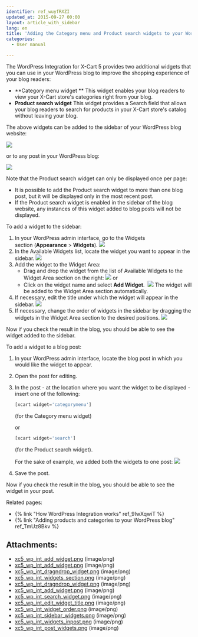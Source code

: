 ```yaml
---
identifier: ref_wuyfRXZI
updated_at: 2015-09-27 00:00
layout: article_with_sidebar
lang: en
title: 'Adding the Category menu and Product search widgets to your WordPress blog'
categories:
  - User manual

---
```



The WordPress Integration for X-Cart 5 provides two additional widgets that you can use in your WordPress blog to improve the shopping experience of your blog readers:

*   **Category menu widget **
    This widget enables your blog readers to view your X-Cart store's categories right from your blog.
*   **Product search widget**
    This widget provides a Search field that allows your blog readers to search for products in your X-Cart store's catalog without leaving your blog. 

The above widgets can be added to the sidebar of your WordPress blog website:

![]({{site.baseurl}}/attachments/8750680/8719425.png?effects=drop-shadow)

or to any post in your WordPress blog:

![]({{site.baseurl}}/attachments/8750680/8719426.png?effects=drop-shadow)

Note that the Product search widget can only be displayed once per page:

*   It is possible to add the Product search widget to more than one blog post, but it will be displayed only in the most recent post.
*   If the Product search widget is enabled in the sidebar of the blog website, any instances of this widget added to blog posts will not be displayed.

To add a widget to the sidebar:

1.  In your WordPress admin interface, go to the Widgets section (**Appearance** > **Widgets**).
    ![]({{site.baseurl}}/attachments/8750680/8719419.png?effects=drop-shadow)
2.  In the Available Widgets list, locate the widget you want to appear in the sidebar.
    ![]({{site.baseurl}}/attachments/8750680/8719422.png?effects=drop-shadow)
3.  Add the widget to the Widget Area:
    *   Drag and drop the widget from the list of Available Widgets to the Widget Area section on the right:
        ![]({{site.baseurl}}/attachments/8750680/8719418.png?effects=drop-shadow)
        or
    *   Click on the widget name and select **Add Widget**. 
        ![]({{site.baseurl}}/attachments/8750680/8719416.png?effects=drop-shadow)
        The widget will be added to the Widget Area section automatically.
4.  If necessary, edit the title under which the widget will appear in the sidebar.
    ![]({{site.baseurl}}/attachments/8750680/8719423.png?effects=drop-shadow)
5.  If necessary, change the order of widgets in the sidebar by dragging the widgets in the Widget Area section to the desired positions.
    ![]({{site.baseurl}}/attachments/8750680/8719424.png?effects=drop-shadow)

Now if you check the result in the blog, you should be able to see the widget added to the sidebar.

To add a widget to a blog post:

1.  In your WordPress admin interface, locate the blog post in which you would like the widget to appear.
2.  Open the post for editing.
3.  In the post - at the location where you want the widget to be displayed - insert one of the following:

    ```php
    [xcart widget='categorymenu']
    ```

    (for the Category menu widget)

    or

    ```php
    [xcart widget='search']
    ```

    (for the Product search widget).

    For the sake of example, we added both the widgets to one post:
    ![]({{site.baseurl}}/attachments/8750680/8719427.png?effects=drop-shadow)

4.  Save the post.

Now if you check the result in the blog, you should be able to see the widget in your post.

Related pages:

*   {% link "How WordPress Integration works" ref_9IwXqwiT %}
*   {% link "Adding products and categories to your WordPress blog" ref_TmUz8Bkv %}

## Attachments:

* [xc5_wp_int_add_widget.png]({{site.baseurl}}/attachments/8750680/8719417.png) (image/png)
* [xc5_wp_int_add_widget.png]({{site.baseurl}}/attachments/8750680/8719421.png) (image/png)
* [xc5_wp_int_dragndrop_widget.png]({{site.baseurl}}/attachments/8750680/8719420.png) (image/png)
* [xc5_wp_int_widgets_section.png]({{site.baseurl}}/attachments/8750680/8719419.png) (image/png)
* [xc5_wp_int_dragndrop_widget.png]({{site.baseurl}}/attachments/8750680/8719418.png) (image/png)
* [xc5_wp_int_add_widget.png]({{site.baseurl}}/attachments/8750680/8719416.png) (image/png)
* [xc5_wp_int_search_widget.png]({{site.baseurl}}/attachments/8750680/8719422.png) (image/png)
* [xc5_wp_int_edit_widget_title.png]({{site.baseurl}}/attachments/8750680/8719423.png) (image/png)
* [xc5_wp_int_widget_order.png]({{site.baseurl}}/attachments/8750680/8719424.png) (image/png)
* [xc5_wp_int_sidebar_widgets.png]({{site.baseurl}}/attachments/8750680/8719425.png) (image/png)
* [xc5_wp_int_widgets_inpost.png]({{site.baseurl}}/attachments/8750680/8719426.png) (image/png)
* [xc5_wp_int_post_widgets.png]({{site.baseurl}}/attachments/8750680/8719427.png) (image/png)